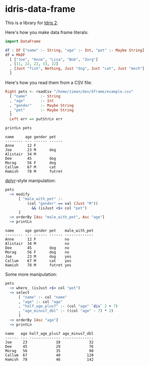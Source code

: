 # idris-data-frame

This is a library for [Idris 2](https://github.com/edwinb/Idris2/).

Here's how you make data frame literals:
```idris
import DataFrame

df : DF ["name" :- String, "age" :- Int, "pet" :- Maybe String]
df = MkDF
  [ ["Joe", "Anne", "Lisa", "Bob", "Zorg"]
  , [11, 22, 22, 33, 22]
  , [Just "fish", Nothing, Just "dog", Just "cat", Just "mech"]
  ]
```

Here's how you read them from a CSV file:
```idris
Right pets <- readCsv "/home/ziman/dev/dframe/example.csv"
  [ "name"      :- String
  , "age"       :- Int
  , "gender"    :- Maybe String
  , "pet"       :- Maybe String
  ]
  Left err => putStrLn err

printLn pets
```
```
name     age gender pet   
-------- --- ------ ------
Anne      12 F            
Joe       23 M      dog   
Alistair  34 M            
Dee       45        dog   
Morag     56 F      dog   
Callum    67 M      cat   
Hamish    78 M      futret
```

[dplyr](https://dplyr.tidyverse.org/)-style manipulation:
```idris
pets
  ~> modify
      [ "male_with_pet" :-
          (col "gender" == val (Just "M"))
            && (isJust <$> col "pet")
      ]
  ~> orderBy [Asc "male_with_pet", Asc "age"]
  ~> printLn
```
```
name     age gender pet    male_with_pet
-------- --- ------ ------ -------------
Anne      12 F             no           
Alistair  34 M             no           
Dee       45        dog    no           
Morag     56 F      dog    no           
Joe       23 M      dog    yes          
Callum    67 M      cat    yes          
Hamish    78 M      futret yes          
```

Some more manipulation:
```idris
pets
  ~> where_ (isJust <$> col "pet")
  ~> select
      [ "name" :- col "name"
      , "age" :- col "age"
      , "half_age_plus7" :- (col "age" `div` 2 + 7)
      , "age_minus7_dbl" :- ((col "age" - 7) * 2)
      ]
  ~> orderBy [Asc "age"]
  ~> printLn
```
```
name   age half_age_plus7 age_minus7_dbl
------ --- -------------- --------------
Joe     23             18             32
Dee     45             29             76
Morag   56             35             98
Callum  67             40            120
Hamish  78             46            142
```
